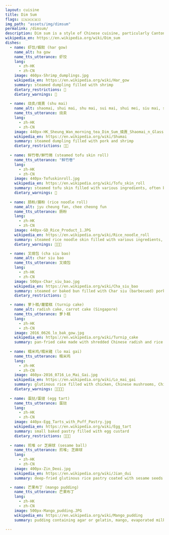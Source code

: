 ```yaml
---
layout: cuisine
title: Dim Sum
flags: 🇨🇳🇭🇰🇲🇴
img_path: "assets/img/dimsum"
permalink: /dimsum/
description: Dim sum is a style of Chinese cuisine, particularly Cantonese, prepared as small bite-sized portions of food served in small steamer baskets or on small plates.
wikipedia_en: https://en.wikipedia.org/wiki/Dim_sum
dishes:
  - name: 虾饺/蝦餃 (har gow)
    name_alt: ha gow
    name_tts_utterance: 虾饺
    lang:
      - zh-HK
      - zh-CN
    image: 460px-Shrimp_dumplings.jpg
    wikipedia_en: https://en.wikipedia.org/wiki/Har_gow
    summary: steamed dumpling filled with shrimp
    dietary_restrictions: 🍤
    dietary_warnings: 🐷
    
  - name: 烧卖/燒賣 (shu mai)
    name_alt: shaomai, shui mai, shu mai, sui mai, shui mei, siu mai, shao mai, siew mai, siomay
    name_tts_utterance: 烧卖
    lang:
      - zh-HK
      - zh-CN
    image: 440px-HK_Sheung_Wan_morning_tea_Dim_Sum_燒賣_Shaomai_n_Glass_bowl_Feb-2012.jpg
    wikipedia_en: https://en.wikipedia.org/wiki/Shumai
    summary: steamed dumpling filled with pork and shrimp
    dietary_restrictions: 🐷🍤
    
  - name: 鲜竹卷/鮮竹捲 (steamed tofu skin roll)
    name_tts_utterance: "鲜竹卷"
    lang:
      - zh-HK
      - zh-CN
    image: 440px-Tofuskinroll.jpg
    wikipedia_en: https://en.wikipedia.org/wiki/Tofu_skin_roll
    summary: steamed tofu skin filled with various ingredients, often bamboo shoots
    dietary_warnings: 🐷
    
  - name: 肠粉/腸粉 (rice noodle roll)
    name_alt: jyu cheung fan, chee cheong fun
    name_tts_utterance: 肠粉
    lang:
      - zh-HK
      - zh-CN
    image: 440px-GD_Rice_Product_1.JPG
    wikipedia_en: https://en.wikipedia.org/wiki/Rice_noodle_roll
    summary: steamed rice noodle skin filled with various ingredients, often shrimp, beef, or Char siu (barbecued) pork
    dietary_warnings: 🐷🥩🍤

  - name: 叉燒包 (cha siu bao)
    name_alt: char siu bao
    name_tts_utterance: 叉燒包
    lang:
      - zh-HK
      - zh-CN
    image: 500px-Char_siu_bao.jpg
    wikipedia_en: https://en.wikipedia.org/wiki/Cha_siu_bao
    summary: steamed or baked bun filled with Char siu (barbecued) pork
    dietary_restrictions: 🐷

  - name: 萝卜糕/蘿蔔糕 (turnip cake)
    name_alt: radish cake, carrot cake (Singapore)
    name_tts_utterance: 萝卜糕
    lang:
      - zh-HK
      - zh-CN
    image: 2016_0626_lo_bak_gow.jpg
    wikipedia_en: https://en.wikipedia.org/wiki/Turnip_cake
    summary: pan-fried cake made with shredded Chinese radish and rice flour
    
  - name: 糯米鸡/糯米雞 (lo mai gai)
    name_tts_utterance: 糯米鸡
    lang:
      - zh-HK
      - zh-CN
    image: 460px-2016_0716_Lo_Mai_Gai.jpg
    wikipedia_en: https://en.wikipedia.org/wiki/Lo_mai_gai
    summary: glutinous rice filled with chicken, Chinese mushrooms, Chinese sausage, sometimes dried shrimp or salted egg, wrapped in a dried lotus leaf and steamed
    dietary_warnings: 🐷🥩🍤🥚
    
  - name: 蛋挞/蛋撻 (egg tart)
    name_tts_utterance: 蛋挞
    lang:
      - zh-HK
      - zh-CN
    image: 440px-Egg_Tarts_with_Puff_Pastry.jpg
    wikipedia_en: https://en.wikipedia.org/wiki/Egg_tart
    summary: small baked pastry filled with egg custard
    dietary_restrictions: 🍞🥛🥚
    
  - name: 煎堆 or 芝麻球 (sesame ball)
    name_tts_utterance: 煎堆; 芝麻球
    lang:
      - zh-HK
      - zh-CN
    image: 400px-Zin_Deoi.jpg
    wikipedia_en: https://en.wikipedia.org/wiki/Jian_dui
    summary: deep-fried glutinous rice pastry coated with sesame seeds and often filled with lotus paste or sweet bean paste

  - name: 芒果布丁 (mango pudding)
    name_tts_utterance: 芒果布丁
    lang:
      - zh-HK
      - zh-CN
    image: 500px-Mango_pudding.JPG
    wikipedia_en: https://en.wikipedia.org/wiki/Mango_pudding
    summary: pudding containing agar or gelatin, mango, evaporated milk, and sugar

---
```

